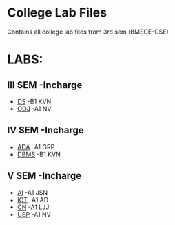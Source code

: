 # College Lab Files
 Contains all college lab files from 3rd sem (BMSCE-CSE)
 
 # LABS:
 
   ## III SEM -Incharge
   - [DS](https://github.com/Ajith-Kumar-G/DS_A1) -B1 KVN
   - [OOJ](https://github.com/Ajith-Kumar-G/OOJ-Lab-Programs) -A1 NV
   
   ## IV SEM -Incharge
   - [ADA](https://github.com/Ajith-Kumar-G/Clg-Labs/tree/main/IV%20sem/ADA_LAB) -A1 GRP
   - [DBMS](https://github.com/Ajith-Kumar-G/Clg-Labs/tree/main/IV%20sem/DMBS) -B1 KVN
   ## V SEM -Incharge
   - [AI](https://github.com/Ajith-Kumar-G/Clg-Labs/tree/main/V%20sem/AI_Lab) -A1 JSN 
   - [IOT](https://github.com/Ajith-Kumar-G/Clg-Labs/tree/main/V%20sem/IOT-Lab) -A1 AD
   - [CN](https://github.com/Ajith-Kumar-G/Clg-Labs/tree/main/V%20sem/CN_Lab) -A1 LJJ
   - [USP](https://github.com/Ajith-Kumar-G/Clg-Labs/tree/main/V%20sem/USP_Lab/LAB) -A1 NV
